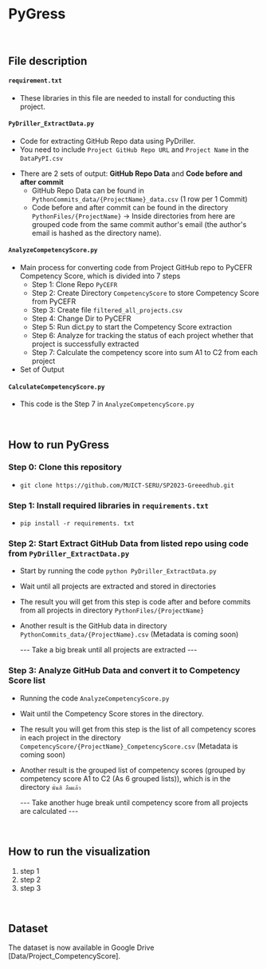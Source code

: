 # PyGress

<br />

## File description 
#### ```requirement.txt```
- These libraries in this file are needed to install for conducting this project.  

#### ```PyDriller_ExtractData.py```
- Code for extracting GitHub Repo data using PyDriller.
- You need to include ``Project GitHub Repo URL`` and ``Project Name`` in the ```DataPyPI.csv```
* There are 2 sets of output: **GitHub Repo Data** and **Code before and after commit**
  * GitHub Repo Data can be found in ```PythonCommits_data/{ProjectName}_data.csv``` (1 row per 1 Commit)
  * Code before and after commit can be found in the directory ```PythonFiles/{ProjectName}``` -> Inside directories from here are grouped code from the same commit author's email (the author's email is hashed as the directory name). 

#### ```AnalyzeCompetencyScore.py```
* Main process for converting code from Project GitHub repo to PyCEFR Competency Score, which is divided into 7 steps
    * Step 1: Clone Repo ```PyCEFR```
    * Step 2: Create Directory ```CompetencyScore``` to store Competency Score from PyCEFR
    * Step 3: Create file ```filtered_all_projects.csv```
    * Step 4: Change Dir to PyCEFR
    * Step 5: Run dict.py to start the Competency Score extraction
    * Step 6: Analyze for tracking the status of each project whether that project is successfully extracted
    * Step 7: Calculate the competency score into sum A1 to C2 from each project
 * Set of Output 

 #### ```CalculateCompetencyScore.py```
 * This code is the Step 7 in ```AnalyzeCompetencyScore.py```
       
<br />

## How to run PyGress
### Step 0: Clone this repository
- ```git clone https://github.com/MUICT-SERU/SP2023-Greeedhub.git```

### Step 1: Install required libraries in ```requirements.txt```
- ```pip install -r requirements. txt```

### Step 2: Start Extract GitHub Data from listed repo using code from ```PyDriller_ExtractData.py```
- Start by running the code ```python PyDriller_ExtractData.py```
- Wait until all projects are extracted and stored in directories
- The result you will get from this step is code after and before commits from all projects in directory ```PythonFiles/{ProjectName}```
- Another result is the GitHub data in directory ```PythonCommits_data/{ProjectName}.csv``` (Metadata is coming soon) 

  --- Take a big break until all projects are extracted ---

### Step 3: Analyze GitHub Data and convert it to Competency Score list
- Running the code ```AnalyzeCompetencyScore.py```
- Wait until the Competency Score stores in the directory.
- The result you will get from this step is the list of all competency scores in each project in the directory ```CompetencyScore/{ProjectName}_CompetencyScore.csv``` (Metadata is coming soon) 
- Another result is the grouped list of competency scores (grouped by competency score A1 to C2 (As 6 grouped lists)), which is in the directory ```นั่นสิ ลืมแล้ว```
  
  --- Take another huge break until competency score from all projects are calculated ---  

<br />

## How to run the visualization
1. step 1
2. step 2
3. step 3

<br />

## Dataset
The dataset is now available in Google Drive [Data/Project_CompetencyScore].

